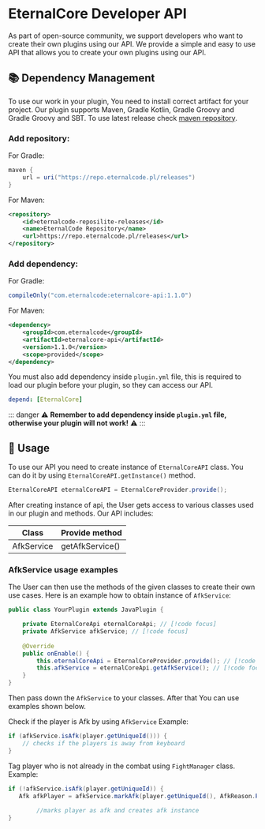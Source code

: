 # EternalCore Developer API

As part of open-source community, we support developers who want to create their own plugins using our API. We provide a simple and easy to use API that allows you to create your own plugins using our API.

## 📚 Dependency Management

To use our work in your plugin, You need to install correct artifact for your project. Our plugin supports Maven, Gradle Kotlin, Gradle Groovy and Gradle Groovy and SBT.
To use latest release check [maven repository](https://repo.eternalcode.pl/#/releases/com/eternalcode/eternalcore-api).

### Add repository:

For Gradle:
```groovy
maven {
    url = uri("https://repo.eternalcode.pl/releases")
}
```

For Maven:
```xml
<repository>
    <id>eternalcode-reposilite-releases</id>
    <name>EternalCode Repository</name>
    <url>https://repo.eternalcode.pl/releases</url>
</repository>
```

### Add dependency:

For Gradle:
```groovy
compileOnly("com.eternalcode:eternalcore-api:1.1.0")
```

For Maven:
```xml
<dependency>
    <groupId>com.eternalcode</groupId>
    <artifactId>eternalcore-api</artifactId>
    <version>1.1.0</version>
    <scope>provided</scope>
</dependency>
```

You must also add dependency inside `plugin.yml` file, this is required to load our plugin before your plugin, so they can access our API.
```yaml
depend: [EternalCore]
```

::: danger
:warning: **Remember to add dependency inside `plugin.yml` file, otherwise your plugin will not work!** :warning:
:::

## 📝 Usage
To use our API you need to create instance of `EternalCoreAPI` class. You can do it by using `EternalCoreAPI.getInstance()` method.

```java
EternalCoreAPI eternalCoreAPI = EternalCoreProvider.provide();
```
After creating instance of api, the User gets access to various classes used in our plugin and methods.
Our API includes:

| Class      | Provide method  |
|------------|-----------------|
| AfkService | getAfkService() |


### AfkService usage examples

The User can then use the methods of the given classes to create their own use cases. Here is an example how to obtain instance of `AfkService`:

```java
public class YourPlugin extends JavaPlugin {

    private EternalCoreApi eternalCoreApi; // [!code focus]
    private AfkService afkService; // [!code focus]
    
    @Override
    public onEnable() {
        this.eternalCoreApi = EternalCoreProvider.provide(); // [!code focus]
        this.afkService = eternalCoreApi.getAfkService(); // [!code focus]
    }
}
```

Then pass down the `AfkService` to your classes. After that You can use examples shown below.

Check if the player is Afk by using `AfkService` Example:

```java
if (afkService.isAfk(player.getUniqueId())) {
    // checks if the players is away from keyboard
}
```

Tag player who is not already in the combat using `FightManager` class. Example:

```java
if (!afkService.isAfk(player.getUniqueId)) {
   Afk afkPlayer = afkService.markAfk(player.getUniqueId(), AfkReason.PLUGIN);
        
        //marks player as afk and creates afk instance
}
```

